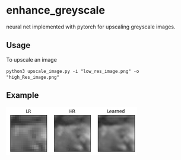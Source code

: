 # enhance_greyscale
neural net implemented with pytorch for upscaling greyscale images.

## Usage
To upscale an image
```
python3 upscale_image.py -i "low_res_image.png" -o "high_Res_image.png"
```

## Example

![example_image](https://github.com/jhb123/enhance_greyscale/blob/main/example.png)
